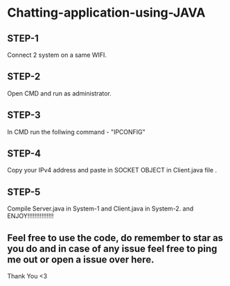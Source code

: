 # Chatting-application-using-JAVA

STEP-1
-------
Connect 2 system on a same WIFI.

STEP-2
-------
Open CMD and run as administrator.

STEP-3
------
In CMD run the follwing command - "IPCONFIG"

STEP-4
------
Copy your IPv4 address and paste in SOCKET OBJECT in Client.java file .

STEP-5
------
Compile Server.java in System-1 and Client.java in System-2. and ENJOY!!!!!!!!!!!!!!!

## Feel free to use the code, do remember to star as you do and in case of any issue feel free to ping me out or open a issue over here.


Thank You <3
